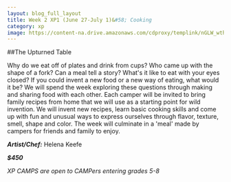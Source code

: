 ```yaml
---
layout: blog_full_layout
title: Week 2 XP1 (June 27-July 1)&#58; Cooking
category: xp
image: https://content-na.drive.amazonaws.com/cdproxy/templink/nGLW_wthFxEDtry_OXxZYmfHCOgA43w2V-vBSrIkxeMLAYspN/alt/thumb?viewBox=1366
---
```


##The Upturned Table

Why do we eat off of plates and drink from cups? Who came up with the shape of a fork? Can a meal tell a story? What's it like to eat with your eyes closed? If you could invent a new food or a new way of eating, what would it be? We will spend the week exploring these questions through making and sharing food with each other. Each camper will be invited to bring family recipes from home that we will use as a starting point for wild invention. We will invent new recipes, learn basic cooking skills and come up with fun and unusual ways to express ourselves through flavor, texture, smell, shape and color. The week will culminate in a 'meal' made by campers for friends and family to enjoy. 

**_Artist/Chef:_** Helena Keefe

**_$450_**

*XP CAMPS are open to CAMPers entering grades 5-8*
